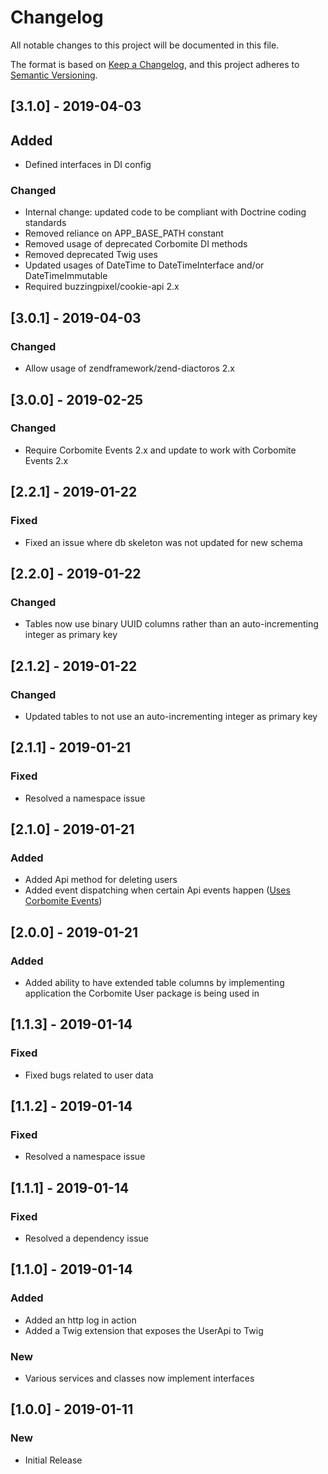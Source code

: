 # Changelog
All notable changes to this project will be documented in this file.

The format is based on [Keep a Changelog](https://keepachangelog.com/en/1.0.0/),
and this project adheres to [Semantic Versioning](https://semver.org/spec/v2.0.0.html).

## [3.1.0] - 2019-04-03
## Added
- Defined interfaces in DI config
### Changed
- Internal change: updated code to be compliant with Doctrine coding standards
- Removed reliance on APP_BASE_PATH constant
- Removed usage of deprecated Corbomite DI methods
- Removed deprecated Twig uses
- Updated usages of DateTime to DateTimeInterface and/or DateTimeImmutable
- Required buzzingpixel/cookie-api 2.x

## [3.0.1] - 2019-04-03
### Changed
- Allow usage of zendframework/zend-diactoros 2.x

## [3.0.0] - 2019-02-25
### Changed
- Require Corbomite Events 2.x and update to work with Corbomite Events 2.x

## [2.2.1] - 2019-01-22
### Fixed
- Fixed an issue where db skeleton was not updated for new schema

## [2.2.0] - 2019-01-22
### Changed
- Tables now use binary UUID columns rather than an auto-incrementing integer as primary key

## [2.1.2] - 2019-01-22
### Changed
- Updated tables to not use an auto-incrementing integer as primary key

## [2.1.1] - 2019-01-21
### Fixed
- Resolved a namespace issue

## [2.1.0] - 2019-01-21
### Added
- Added Api method for deleting users
- Added event dispatching when certain Api events happen ([Uses Corbomite Events](https://github.com/buzzingpixel/corbomite-events))

## [2.0.0] - 2019-01-21
### Added
- Added ability to have extended table columns by implementing application the Corbomite User package is being used in

## [1.1.3] - 2019-01-14
### Fixed
- Fixed bugs related to user data

## [1.1.2] - 2019-01-14
### Fixed
- Resolved a namespace issue

## [1.1.1] - 2019-01-14
### Fixed
- Resolved a dependency issue

## [1.1.0] - 2019-01-14
### Added
- Added an http log in action
- Added a Twig extension that exposes the UserApi to Twig
### New
- Various services and classes now implement interfaces

## [1.0.0] - 2019-01-11
### New
- Initial Release
